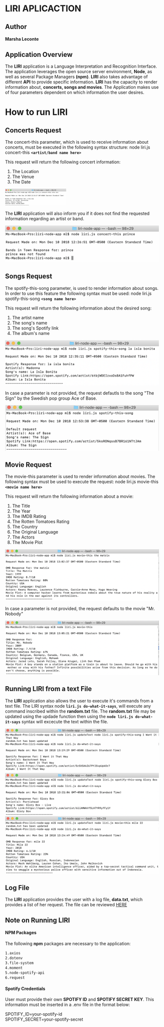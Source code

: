 # LIRI APLICACTION

## Author
#### Marsha Leconte

## Application Overview
 The **LIRI** application is a Language Interpretation and Recognition Interface. The application leverages 
 the open source server environment, **Node**, as well as several Package Managers **(npm)**. **LIRI** also takes advantage of different **API** 
 to provide specific  information. **LIRI** has the capacity to render information about, **concerts, songs and movies**. 
 The Application makes use of four parameters dependent on which information the user desires.


# How to run LIRI

## Concerts Request
The concert-this parameter, which is used to receive information about concerts, must be executed 
in the following syntax structure: node liri.js concert-this **`<artist/band name here>`**

This request will return the following concert information:

1. The Location
2. The Venue 
3. The Date

<img src="assets/read-me-images/concert-this-1.png" width="200"/>

The **LIRI** application will also inform you if it does not find the requested information regarding  an artist or band.

<img src="assets/read-me-images/concert-this-2.png">



## Songs Request

The spotify-this-song  parameter, is used to render information about songs. In order to use this feature the following syntax must be used: node liri.js spotify-this-song **`<song name here>`**

This request will return the following information about the desired song:

1. The artist name
2. The song's name 
3. The song's Spotify link
4. The album's name

<img src="assets/read-me-images/spotify-this-song-1.png">


In case a parameter is not provided, the request defautls to the song "The Sign" by the Swedish pop group Ace of Base.

<img src="assets/read-me-images/spotify-this-song-2.png">


## Movie Request

The movie-this parameter is used to render information about movies. The following syntax must be used to execute the request: node liri.js movie-this **`<movie name here>`**

This request will return the following information about a movie:

1. The Title
2. The Year
3. The IMDB Rating
4. The Rotten Tomatoes Rating
5. The Country
6. The Original Language
7. The Actors
8. The Movie Plot

<img src="assets/read-me-images/movie-this-1.png">


In case a parameter is not provided, the request defaults to the movie "Mr. Nobody"

<img src="assets/read-me-images/movie-this-2.png">


## Running LIRI from a text File

The **LIRI** application also allows the user to execute it's commands from a text file. 
The LIRI syntax node **`liri.js do-what-it-says`**, will execute any command inscribed within the **random.txt** file.
The **random.txt** file may be updated using the updade function then using the **`node liri.js do-what-it-says`**  syntax will excecute the text within the file.

<img src="assets/read-me-images/do-what-it-says-1.png">


<img src="assets/read-me-images/do-what-it-says-2.png">


<img src="assets/read-me-images/do-what-it-says-3.png">


## Log File

The **LIRI** application provides the user with a log file, **data.txt**, which provides a list of her request. The file can be reviewed [HERE](https://github.com/urani100/liri-node-app/blob/master/data.txt)

## Note on Running LIRI

#### NPM Packages

The following **npm** packages are necessary to the application:

    1.axios
    2.dotenv
    3.file-system
    4.moment
    5.node-spotify-api
    6.request

#### Spotify Credentials

User must provide their own **SPOTIFY ID**  and **SPOTIFY SECRET KEY**. This information must be inserted in a .env file in the format below:

SPOTIFY_ID=your-spotify-id\
SPOTIFY_SECRET=your-spotify-secret











